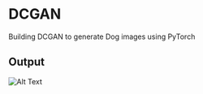 # DCGAN
Building DCGAN to generate Dog images using PyTorch   

## Output
![Alt Text](doggo60.gif)
  
